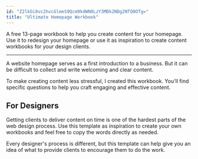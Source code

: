 ```yaml
---
id: "Z2lkOi8vc2hvcGlmeS9Qcm9kdWN0LzY3MDk2NDg2NTQ0OTg="
title: "Ultimate Homepage Workbook"
---
```


A free 13-page workbook to help you create content for your homepage. Use it to redesign your homepage or use it as inspiration to create content workbooks for your design clients.

<hr>

A website homepage serves as a first introduction to a business. But it can be difficult to collect and write welcoming and clear content.

To make creating content less stressful, I created this workbook. You'll find specific questions to help you craft engaging and effective content.

## For Designers
Getting clients to deliver content on time is one of the hardest parts of the web design process. Use this template as inspiration to create your own workbooks and feel free to copy the words directly as needed.

Every designer's process is different, but this template can help give you an idea of what to provide clients to encourage them to do the work.
